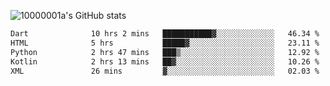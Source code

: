 ![10000001a's GitHub stats](https://github-readme-stats.vercel.app/api?username=10000001a&show_icons=true&theme=onedark&count_private=true)

<!-- [![Top Langs](https://github-readme-stats.vercel.app/api/top-langs/?username=10000001a&layout=compact&theme=onedark&langs_count=5)](https://github.com/anuraghazra/github-readme-stats) -->
<!--
**10000001a/10000001a** is a ✨ _special_ ✨ repository because its `README.md` (this file) appears on your GitHub profile.

Here are some ideas to get you started:

- 🔭 I’m currently working on ...
- 🌱 I’m currently learning ...
- 👯 I’m looking to collaborate on ...
- 🤔 I’m looking for help with ...
- 💬 Ask me about ...
- 📫 How to reach me: ...
- 😄 Pronouns: ...
- ⚡ Fun fact: ...
-->

<!--START_SECTION:waka-->

```txt
Dart              10 hrs 2 mins   ███████████▓░░░░░░░░░░░░░   46.34 %
HTML              5 hrs           █████▓░░░░░░░░░░░░░░░░░░░   23.11 %
Python            2 hrs 47 mins   ███▒░░░░░░░░░░░░░░░░░░░░░   12.92 %
Kotlin            2 hrs 13 mins   ██▓░░░░░░░░░░░░░░░░░░░░░░   10.26 %
XML               26 mins         ▓░░░░░░░░░░░░░░░░░░░░░░░░   02.03 %
```

<!--END_SECTION:waka-->
